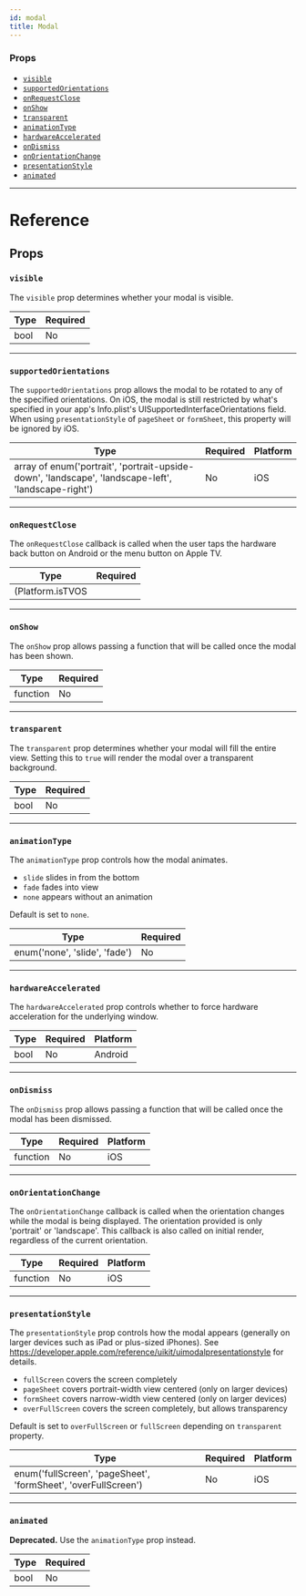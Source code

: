 ```yaml
---
id: modal
title: Modal
---
```

### Props

- [`visible`](modal.md#visible)
- [`supportedOrientations`](modal.md#supportedorientations)
- [`onRequestClose`](modal.md#onrequestclose)
- [`onShow`](modal.md#onshow)
- [`transparent`](modal.md#transparent)
- [`animationType`](modal.md#animationtype)
- [`hardwareAccelerated`](modal.md#hardwareaccelerated)
- [`onDismiss`](modal.md#ondismiss)
- [`onOrientationChange`](modal.md#onorientationchange)
- [`presentationStyle`](modal.md#presentationstyle)
- [`animated`](modal.md#animated)






---

# Reference

## Props

### `visible`

The `visible` prop determines whether your modal is visible.

| Type | Required |
| - | - |
| bool | No |




---

### `supportedOrientations`

The `supportedOrientations` prop allows the modal to be rotated to any of the specified orientations.
On iOS, the modal is still restricted by what's specified in your app's Info.plist's UISupportedInterfaceOrientations field.
When using `presentationStyle` of `pageSheet` or `formSheet`, this property will be ignored by iOS.


| Type | Required | Platform |
| - | - | - |
| array of enum('portrait', 'portrait-upside-down', 'landscape', 'landscape-left', 'landscape-right') | No | iOS  |




---

### `onRequestClose`

The `onRequestClose` callback is called when the user taps the hardware back button on Android or the menu button on Apple TV.

| Type | Required |
| - | - |
| (Platform.isTVOS || Platform.OS === 'android') ? PropTypes.func.isRequired : PropTypes.func | No |




---

### `onShow`

The `onShow` prop allows passing a function that will be called once the modal has been shown.

| Type | Required |
| - | - |
| function | No |




---

### `transparent`

The `transparent` prop determines whether your modal will fill the entire view. Setting this to `true` will render the modal over a transparent background.

| Type | Required |
| - | - |
| bool | No |




---

### `animationType`

The `animationType` prop controls how the modal animates.

- `slide` slides in from the bottom
- `fade` fades into view
- `none` appears without an animation

Default is set to `none`.

| Type | Required |
| - | - |
| enum('none', 'slide', 'fade') | No |




---

### `hardwareAccelerated`

The `hardwareAccelerated` prop controls whether to force hardware acceleration for the underlying window.


| Type | Required | Platform |
| - | - | - |
| bool | No | Android  |




---

### `onDismiss`

The `onDismiss` prop allows passing a function that will be called once the modal has been dismissed.


| Type | Required | Platform |
| - | - | - |
| function | No | iOS  |




---

### `onOrientationChange`

The `onOrientationChange` callback is called when the orientation changes while the modal is being displayed.
The orientation provided is only 'portrait' or 'landscape'. This callback is also called on initial render, regardless of the current orientation.


| Type | Required | Platform |
| - | - | - |
| function | No | iOS  |




---

### `presentationStyle`

The `presentationStyle` prop controls how the modal appears (generally on larger devices such as iPad or plus-sized iPhones).
See https://developer.apple.com/reference/uikit/uimodalpresentationstyle for details.


- `fullScreen` covers the screen completely
- `pageSheet` covers portrait-width view centered (only on larger devices)
- `formSheet` covers narrow-width view centered (only on larger devices)
- `overFullScreen` covers the screen completely, but allows transparency

Default is set to `overFullScreen` or `fullScreen` depending on `transparent` property.

| Type | Required | Platform |
| - | - | - |
| enum('fullScreen', 'pageSheet', 'formSheet', 'overFullScreen') | No | iOS  |




---

### `animated`

**Deprecated.** Use the `animationType` prop instead.



| Type | Required |
| - | - |
| bool | No |







